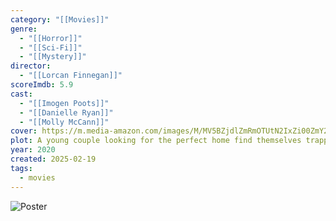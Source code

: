 ```yaml
---
category: "[[Movies]]"
genre:
  - "[[Horror]]"
  - "[[Sci-Fi]]"
  - "[[Mystery]]"
director:
  - "[[Lorcan Finnegan]]"
scoreImdb: 5.9
cast:
  - "[[Imogen Poots]]"
  - "[[Danielle Ryan]]"
  - "[[Molly McCann]]"
cover: https://m.media-amazon.com/images/M/MV5BZjdlZmRmOTUtN2IxZi00ZmY2LWE5MWMtOTYxNTkyNzA3ZGFjXkEyXkFqcGc@._V1_.jpg
plot: A young couple looking for the perfect home find themselves trapped in a mysterious labyrinth-like neighborhood of identical houses.
year: 2020
created: 2025-02-19
tags:
  - movies
---
```

![Poster](https://m.media-amazon.com/images/M/MV5BZjdlZmRmOTUtN2IxZi00ZmY2LWE5MWMtOTYxNTkyNzA3ZGFjXkEyXkFqcGc@._V1_.jpg)
